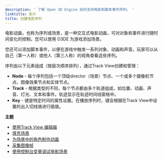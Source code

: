 ```yaml
---
description: ' 了解 Open 3D Engine 如何支持电影和脚本事件序列。 '
linktitle: 影片
title: 创建电影序列
---
```


电影动画，也称为序列或场景，是一种交互式电影动画，可对对象和事件进行随时间变化的控制。您可以使用 O3DE 为游戏添加场景。

您还可以添加脚本事件，以便在游戏中触发一系列对象、动画和声音。玩家可以从自己（第一人称）或他人（第三人称）的视角查看这些序列。

序列由以下元素组成（按层次顺序排列），通过Track View创建和管理：
+ **Node** - 每个序列包括一个顶级director（场景）节点、一个或多个摄像机节点、图像效果节点和实体节点。
+ **Track** - 根据类型的不同，每个节点都由多个轨道组成，如位置、动画、声音、灯光、文本和事件。轨迹显示在轨迹时间线窗格中。
+ **Key** - 键是特定时间的属性设置。在播放序列时，键会根据在Track View中设置的出入切线值进行插值。

**主题**
+ [使用Track View 编辑器](/docs/user-guide/visualization/cinematics/track-view/)
+ [填充场景](/docs/user-guide/visualization/cinematics/populating-a-scene/)
+ [为场景中的角色制作动画](/docs/user-guide/visualization/cinematics/animation-intro/)
+ [采集图像帧](/docs/user-guide/visualization/cinematics/image-capture/)
+ [使用控制台变量调试电影场景](/docs/user-guide/visualization/cinematics/debugging/)
